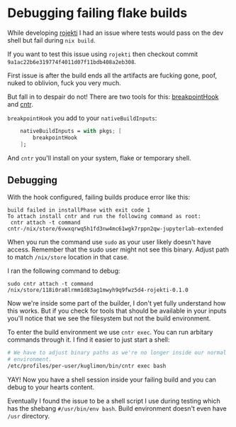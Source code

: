 # Debugging failing flake builds

While developing
[rojekti](https://github.com/kuglimon/molokki/tree/main/rojekti) I had an issue
where tests would pass on the dev shell but fail during `nix build`.

If you want to test this issue using `rojekti` then checkout commit
`9a1ac22b6e319774f4011d07f11bdb408a2eb308`.

First issue is after the build ends all the artifacts are fucking gone, poof,
nuked to oblivion, fuck you very much.

But fall in to despair do not! There are two tools for this:
[breakpointHook](https://nixos.org/manual/nixpkgs/stable/#breakpointhook) and
[cntr](https://github.com/Mic92/cntr).

`breakpointHook` you add to your `nativeBuildInputs`:

```nix
    nativeBuildInputs = with pkgs; [
        breakpointHook
    ];
```

And `cntr` you'll install on your system, flake or temporary shell.

## Debugging

With the hook configured, failing builds produce error like this:

```
build failed in installPhase with exit code 1
To attach install cntr and run the following command as root:
 cntr attach -t command cntr-/nix/store/6vwxqrwq5h1fd3nw4mc61wgk7rppn2qw-jupyterlab-extended
```

When you run the command use `sudo` as your user likely doesn't have access.
Remember that the sudo user might not see this binary. Adjust path to match
`/nix/store` location in that case.

I ran the following command to debug:

```
sudo cntr attach -t command /nix/store/118i0ra8lrmm1d83ag1mwyh9q9fwz5d4-rojekti-0.1.0
```

Now we're inside some part of the builder, I don't yet fully understand how this
works. But if you check for tools that should be available in your inputs you'll
notice that we see the filesystem but not the build environment.

To enter the build environment we use `cntr exec`. You can run arbitary commands
through it. I find it easier to just start a shell:

```bash
# We have to adjust binary paths as we're no longer inside our normal
# environment.
/etc/profiles/per-user/kuglimon/bin/cntr exec bash
```

YAY! Now you have a shell session inside your failing build and you can debug to
your hearts content.

Eventually I found the issue to be a shell script I use during testing which has
the shebang `#/usr/bin/env bash`. Build environment doesn't even have `/usr`
directory.
